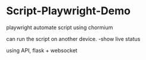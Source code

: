 # Script-Playwright-Demo


playwright automate script using chormium

can run the script on another device.
-show live status

using API, flask + websocket
